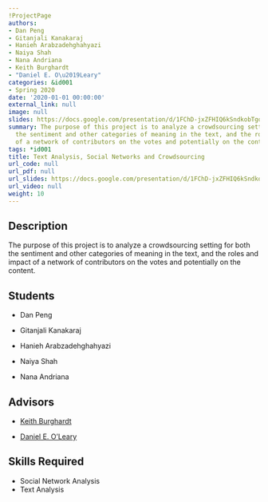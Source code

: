 ```yaml
---
!ProjectPage
authors:
- Dan Peng
- Gitanjali Kanakaraj
- Hanieh Arabzadehghahyazi
- Naiya Shah
- Nana Andriana
- Keith Burghardt
- "Daniel E. O\u2019Leary"
categories: &id001
- Spring 2020
date: '2020-01-01 00:00:00'
external_link: null
image: null
slides: https://docs.google.com/presentation/d/1FChD-jxZFHIQ6kSndkobTgoxSEyh6GnC/edit?usp=sharing&ouid=116088473370484068569&rtpof=true&sd=true
summary: The purpose of this project is to analyze a crowdsourcing setting for both
  the sentiment and other categories of meaning in the text, and the roles and impact
  of a network of contributors on the votes and potentially on the content.
tags: *id001
title: Text Analysis, Social Networks and Crowdsourcing
url_code: null
url_pdf: null
url_slides: https://docs.google.com/presentation/d/1FChD-jxZFHIQ6kSndkobTgoxSEyh6GnC/edit?usp=sharing&ouid=116088473370484068569&rtpof=true&sd=true
url_video: null
weight: 10
---
```

## Description

The purpose of this project is to analyze a crowdsourcing setting for both the sentiment and other categories of meaning in the text, and the roles and impact of a network of contributors on the votes and potentially on the content.





## Students

* Dan Peng

* Gitanjali Kanakaraj

* Hanieh Arabzadehghahyazi

* Naiya Shah

* Nana Andriana

## Advisors

* [Keith Burghardt](../../../author/keith-burghardt)

* [Daniel E. O’Leary](../../../author/daniel-eoleary)

## Skills Required


* Social Network Analysis
* Text Analysis